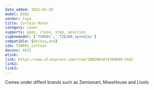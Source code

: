 ```yaml
---
date_added: 2021-03-20
model: DS82
vendor: Tuya
title: Curtain Motor
category: cover
supports: open, close, stop, position
zigbeemodel: ['TS0601','_TZE200_zpzndjez']
compatible: [deconz,zha]
z2m: TS0601_curtain
deconz: 4521
mlink: 
link: https://www.aliexpress.com/item/1005001874380608.html
link2: 
link3: 
---
```


Comes under diffent brands such as Zemismart, MoesHouse and Livolo
